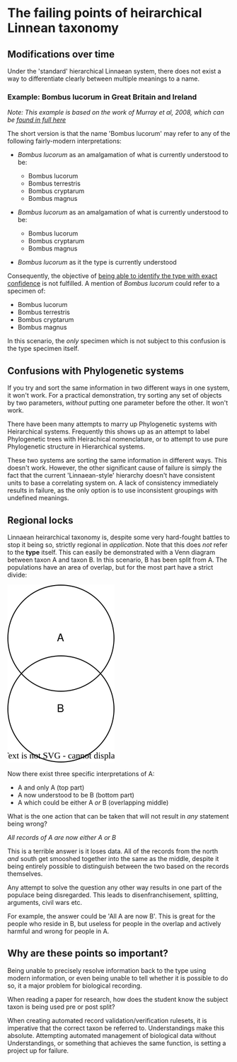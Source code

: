 # The failing points of heirarchical Linnean taxonomy

## Modifications over time
Under the 'standard' hierarchical Linnaean system, there does not exist a way to differentiate clearly between multiple meanings to a name.

### Example: Bombus lucorum in Great Britain and Ireland

*Note: This example is based on the work of Murray et al, 2008, which can be [found in full here](https://www.researchgate.net/profile/Mark-Brown-32/publication/226718911_Cryptic_species_diversity_in_a_widespread_bumble_bee_complex_revealed_using_mitochondrial_DNA_RFLPs/links/09e41507d79ad7aaf9000000/Cryptic-species-diversity-in-a-widespread-bumble-bee-complex-revealed-using-mitochondrial-DNA-RFLPs.pdf)*

The short version is that the name 'Bombus lucorum' may refer to any of the following fairly-modern interpretations:

- *Bombus lucorum* as an amalgamation of what is currently understood to be:
    - Bombus lucorum
    - Bombus terrestris
    - Bombus cryptarum
    - Bombus magnus

- *Bombus lucorum* as an amalgamation of what is currently understood to be:
    - Bombus lucorum
    - Bombus cryptarum
    - Bombus magnus

- *Bombus lucorum* as it the type is currently understood

Consequently, the objective of [being able to identify the type with exact confidence](./objective.md#what-counts-as-exact-confidence) is not fulfilled. A mention of *Bombus lucorum* could refer to a specimen of:
- Bombus lucorum
- Bombus terrestris
- Bombus cryptarum
- Bombus magnus

In this scenario, the *only* specimen which is not subject to this confusion is the type specimen itself.

## Confusions with Phylogenetic systems
If you try and sort the same information in two different ways in one system, it won't work. For a practical demonstration, try sorting any set of objects by two parameters, *without* putting one parameter before the other. It won't work.

There have been many attempts to marry up Phylogenetic systems with Heirarchical systems. Frequently this shows up as an attempt to label Phylogenetic trees with Heirachical nomenclature, or to attempt to use pure Phylogenetic structure in Hierarchical systems.

These two systems are sorting the same information in different ways. This doesn't work. However, the other significant cause of failure is simply the fact that the current 'Linnaean-style' hierarchy doesn't have consistent units to base a correlating system on. A lack of consistency immediately results in failure, as the only option is to use inconsistent groupings with undefined meanings.

## Regional locks
Linnaean heirarchical taxonomy is, despite some very hard-fought battles to stop it being so, strictly regional in *application*. Note that this does *not* refer to the **type** itself. This can easily be demonstrated with a Venn diagram between taxon A and taxon B. In this scenario, B has been split from A. The populations have an area of overlap, but for the most part have a strict divide:

![Venn diagram of overlap](./diagram/regional_locks.drawio.svg)

Now there exist three specific interpretations of A:

- A and only A (top part)
- A now understood to be B (bottom part)
- A which could be either A *or* B (overlapping middle)

What is the one action that can be taken that will not result in *any* statement being wrong?

*All records of A are now either A or B*

This is a terrible answer is it loses data. All of the records from the north *and* south get smooshed together into the same as the middle, despite it being entirely possible to distinguish between the two based on the records themselves.

Any attempt to solve the question any other way results in one part of the populace being disregarded. This leads to disenfranchisement, splitting, arguments, civil wars etc.

For example, the answer could be 'All A are now B'. This is great for the people who reside in B, but useless for people in the overlap and actively harmful and wrong for people in A.

## Why are these points so important?
Being unable to precisely resolve information back to the type using modern information, or even being unable to tell whether it is possible to do so, it a major problem for biological recording.

When reading a paper for research, how does the student know the subject taxon is being used pre or post split?

When creating automated record validation/verification rulesets, it is imperative that the correct taxon be referred to. Understandings make this absolute. Attempting automated management of biological data without Understandings, or something that achieves the same function, is setting a project up for failure.